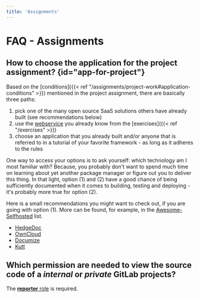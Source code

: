 ```yaml
---
title: 'Assignments'
---
```



FAQ - Assignments
=================



## How to choose the application for the project assignment? {id="app-for-project"}

Based on the [conditions]({{< ref "/assignments/project-work#application-conditions" >}}) mentioned in the project
assignment, there are basically three paths: 

1. pick one of the many open source SaaS solutions others have already built (see recommendations below)
2. use the [webservice](https://gitlab.bht-berlin.de/fb6-wp11-devops/webservice) you already know from the
   [exercises]({{< ref "/exercises" >}})
3. choose an application that you already built and/or anyone that is referred to in a tutorial of your favorite
   framework - as long as it adheres to the rules

One way to access your options is to ask yourself: which technology am I most familiar with? Because, you probably
don't want to spend much time on learning about yet another package manager or figure out you to deliver this thing.
In that light, option (1) and (2) have a good chance of being sufficiently documented when it comes to building, testing
and deploying - it's probably more true for option (2).

Here is a small recommendations you might want to check out, if you are going with option (1). More can be found,
for example, in the [Awesome-Selfhosted](https://github.com/awesome-selfhosted/awesome-selfhosted) list.

* [HedgeDoc](https://github.com/hedgedoc/hedgedoc)
* [OwnCloud](https://github.com/owncloud/core)
* [Documize](https://github.com/documize/community)
* [Kutt](https://github.com/thedevs-network/kutt)


## Which permission are needed to view the source code of a *internal* or *private* GitLab projects?

The [__reporter__ role](https://docs.gitlab.com/ee/user/permissions.html#project-members-permissions) is required.
